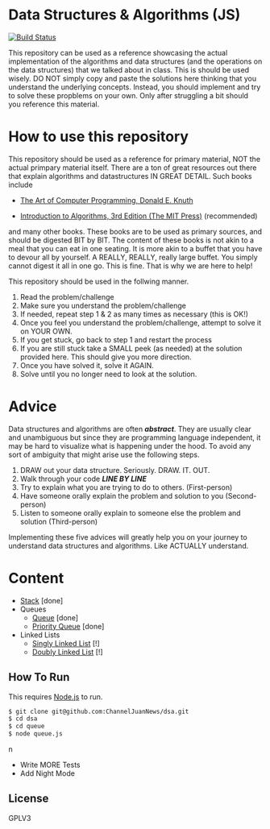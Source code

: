 # Data Structures & Algorithms (JS)


[![Build Status](https://travis-ci.org/joemccann/dillinger.svg?branch=master)](https://travis-ci.org/joemccann/dillinger)

This repository can be used as a reference showcasing the actual implementation of the algorithms and data structures (and the operations on the data structures) that we talked about in class. This is should be used wisely. DO NOT simply copy and paste the solutions here thinking that you understand the underlying concepts. Instead, you should implement and try to solve these propblems on your own. Only after struggling a bit should you reference this material.

# How to use this repository

This repository should be used as a reference for primary material, NOT the actual primpary material itself. There are a ton of great resources out there that explain algorithms and datastructures IN GREAT DETAIL. Such books include

* [The Art of Computer Programming, Donald E. Knuth
](https://www.amazon.com/Computer-Programming-Volumes-1-4A-Boxed/dp/0321751043/ref=asc_df_0321751043/?tag=hyprod-20&linkCode=df0&hvadid=312114711253&hvpos=1o1&hvnetw=g&hvrand=1656698649082258916&hvpone=&hvptwo=&hvqmt=&hvdev=c&hvdvcmdl=&hvlocint=&hvlocphy=9031488&hvtargid=pla-425752469164&psc=1)

* [Introduction to Algorithms, 3rd Edition (The MIT Press)](https://www.amazon.com/Introduction-Algorithms-3rd-MIT-Press/dp/0262033844) (recommended)


and many other books. These books are to be used as primary sources, and should be digested BIT by BIT. The content of these books is not akin to a meal that you can eat in one seating. It is more akin to a buffet that you have to devour all by yourself. A REALLY, REALLY, really large buffet. You simply cannot digest it all in one go. This is fine. That is why we are here to help!

This repository should be used in the follwing manner.

1. Read the problem/challenge
2. Make sure you understand the problem/challenge
3. If needed, repeat step 1 & 2 as many times as necessary (this is OK!)
4. Once you feel you understand the problem/challenge, attempt to solve it on YOUR OWN.
5. If you get stuck, go back to step 1 and restart the process
6. If you are still stuck take a SMALL peek (as needed) at the solution provided here. This should give you more direction.
7. Once you have solved it, solve it AGAIN.
8. Solve until you no longer need to look at the solution.

# Advice

Data structures and algorithms are often _**abstract**_. They are usually clear and unambiguous but since they are programming language independent, it may be hard to visualize what is happening under the hood. To avoid any sort of ambiguity that might arise use the following steps.

1. DRAW out your data structure. Seriously. DRAW. IT. OUT.
2. Walk through your code _**LINE BY LINE**_
3. Try to explain what you are trying to do to others. (First-person)
4. Have someone orally explain the problem and solution to you (Second-person)
5. Listen to someone orally explain to someone else the problem and solution (Third-person)

Implementing these five advices will greatly help you on your journey to understand data structures and algorithms. Like ACTUALLY understand.


# Content

* [Stack](./Stack) [done]
* Queues
    * [Queue](./Queue) [done]
    *  [Priority Queue](./PriorityQueue) [done]
* Linked Lists
    * [Singly Linked List](./SinglyLinkedList) [!]
    * [Doubly Linked List]() [!]

## How To Run

This requires [Node.js](https://nodejs.org/) to run.

```sh
$ git clone git@github.com:ChannelJuanNews/dsa.git
$ cd dsa
$ cd queue
$ node queue.js
```


n

 - Write MORE Tests
 - Add Night Mode

License
----
GPLV3
